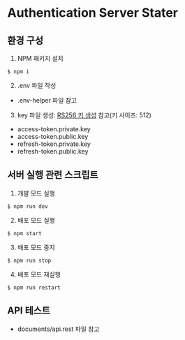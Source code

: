 # Authentication Server Stater

## 환경 구성
1. NPM 패키지 설치

```shell
$ npm i
```

2. .env 파일 작성
* .env-helper 파일 참고

3. key 파일 생성: [RS256 키 생성](https://travistidwell.com/jsencrypt/demo/) 참고(키 사이즈: 512)
* access-token.private.key
* access-token.public.key
* refresh-token.private.key
* refresh-token.public.key


## 서버 실행 관련 스크립트
1. 개발 모드 실행

```shell
$ npm run dev
```

2. 배포 모드 실행

```shell
$ npm start
```

3. 배포 모드 중지

```shell
$ npm run stop
```

4. 배포 모드 재실행

```shell
$ npm run restart
```

## API 테스트
* documents/api.rest 파일 참고